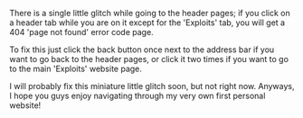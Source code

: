 There is a single little glitch while going to the header pages; if you click on a header tab while you are on it except for the 'Exploits' tab, you will get a 404 'page not found' error code page.

To fix this just click the back button once next to the address bar if you want to go back to the header pages, or click it two times if you want to go to the main 'Exploits' website page.

I will probably fix this miniature little glitch soon, but not right now. Anyways, I hope you guys enjoy navigating through my very own first personal website!
